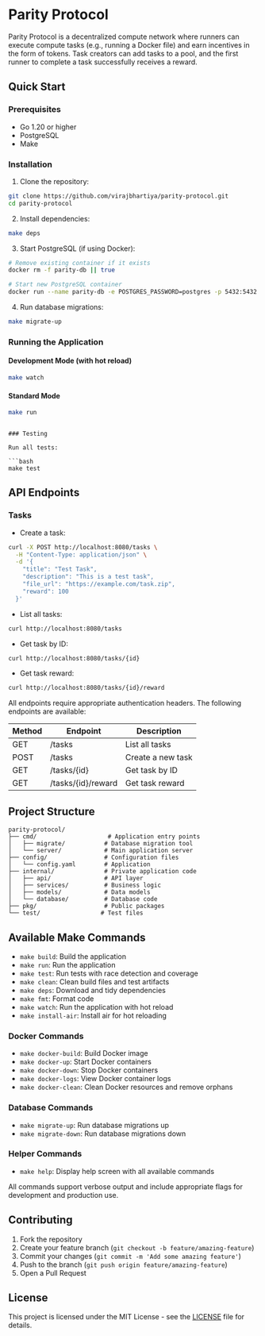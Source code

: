 # Parity Protocol

Parity Protocol is a decentralized compute network where runners can execute compute tasks (e.g., running a Docker file) and earn incentives in the form of tokens. Task creators can add tasks to a pool, and the first runner to complete a task successfully receives a reward.

## Quick Start

### Prerequisites

- Go 1.20 or higher
- PostgreSQL
- Make

### Installation

1. Clone the repository:

```bash
git clone https://github.com/virajbhartiya/parity-protocol.git
cd parity-protocol
```

2. Install dependencies:

```bash
make deps
```

3. Start PostgreSQL (if using Docker):

```bash
# Remove existing container if it exists
docker rm -f parity-db || true

# Start new PostgreSQL container
docker run --name parity-db -e POSTGRES_PASSWORD=postgres -p 5432:5432 -d postgres
```

4. Run database migrations:

```bash
make migrate-up
```

### Running the Application

#### Development Mode (with hot reload)

```bash
make watch
```

#### Standard Mode

```bash
make run
```

````

### Testing

Run all tests:

```bash
make test
````

## API Endpoints

### Tasks

- Create a task:

```bash
curl -X POST http://localhost:8080/tasks \
  -H "Content-Type: application/json" \
  -d '{
    "title": "Test Task",
    "description": "This is a test task",
    "file_url": "https://example.com/task.zip",
    "reward": 100
  }'
```

- List all tasks:

```bash
curl http://localhost:8080/tasks
```

- Get task by ID:

```bash
curl http://localhost:8080/tasks/{id}
```

- Get task reward:

```bash
curl http://localhost:8080/tasks/{id}/reward
```

All endpoints require appropriate authentication headers. The following endpoints are available:

| Method | Endpoint           | Description       |
| ------ | ------------------ | ----------------- |
| GET    | /tasks             | List all tasks    |
| POST   | /tasks             | Create a new task |
| GET    | /tasks/{id}        | Get task by ID    |
| GET    | /tasks/{id}/reward | Get task reward   |

## Project Structure

```
parity-protocol/
├── cmd/                    # Application entry points
│   ├── migrate/           # Database migration tool
│   └── server/            # Main application server
├── config/                # Configuration files
│   └── config.yaml        # Application
├── internal/              # Private application code
│   ├── api/               # API layer
│   ├── services/          # Business logic
│   ├── models/            # Data models
│   └── database/          # Database code
├── pkg/                   # Public packages
└── test/                 # Test files
```

## Available Make Commands

- `make build`: Build the application
- `make run`: Run the application
- `make test`: Run tests with race detection and coverage
- `make clean`: Clean build files and test artifacts
- `make deps`: Download and tidy dependencies
- `make fmt`: Format code
- `make watch`: Run the application with hot reload
- `make install-air`: Install air for hot reloading

### Docker Commands

- `make docker-build`: Build Docker image
- `make docker-up`: Start Docker containers
- `make docker-down`: Stop Docker containers
- `make docker-logs`: View Docker container logs
- `make docker-clean`: Clean Docker resources and remove orphans

### Database Commands

- `make migrate-up`: Run database migrations up
- `make migrate-down`: Run database migrations down

### Helper Commands

- `make help`: Display help screen with all available commands

All commands support verbose output and include appropriate flags for development and production use.

## Contributing

1. Fork the repository
2. Create your feature branch (`git checkout -b feature/amazing-feature`)
3. Commit your changes (`git commit -m 'Add some amazing feature'`)
4. Push to the branch (`git push origin feature/amazing-feature`)
5. Open a Pull Request

## License

This project is licensed under the MIT License - see the [LICENSE](LICENSE) file for details.
